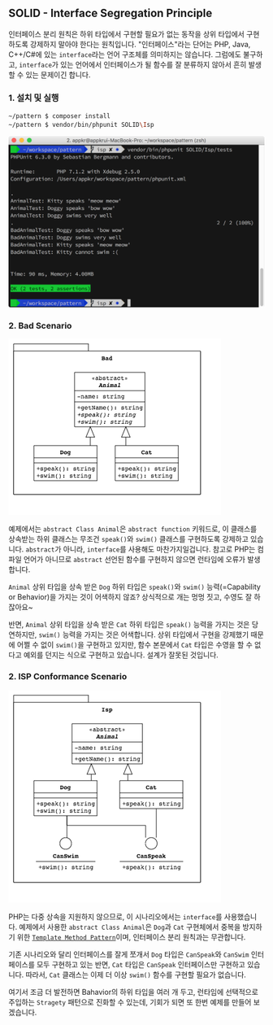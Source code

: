 ## SOLID - Interface Segregation Principle

인터페이스 분리 원칙은 하위 타입에서 구현할 필요가 없는 동작을 상위 타입에서 구현하도록 강제하지 말아야 한다는 원칙입니다. "인터페이스"라는 단어는 PHP, Java, C++/C#에 있는 `interface`라는 언어 구조체를 의미하지는 않습니다. 그럼에도 불구하고, `interface`가 있는 언어에서 인터페이스가 될 함수를 잘 분류하지 않아서 흔히 발생할 수 있는 문제이긴 합니다.

### 1. 설치 및 실행

```bash
~/pattern $ composer install
~/pattern $ vendor/bin/phpunit SOLID\Isp
```

![](docs/isp.phpunit.png)

### 2. Bad Scenario

![](docs/Bad.Class.png)

예제에서는 `abstract Class Animal`은 `abstract function` 키워드로, 이 클래스를 상속받는 하위 클래스는 무조건 `speak()`와 `swim()` 클래스를 구현하도록 강제하고 있습니다. `abstract`가 아니라, `interface`를 사용해도 마찬가지일겁니다. 참고로 PHP는 컴파일 언어가 아니므로 `abstract` 선언된 함수를 구현하지 않으면 런타임에 오류가 발생합니다.

`Animal` 상위 타입을 상속 받은 `Dog` 하위 타입은 `speak()`와 `swim()` 능력(=Capability or Behavior)을 가지는 것이 어색하지 않죠? 상식적으로 개는 멍멍 짓고, 수영도 잘 하잖아요~

반면, `Animal` 상위 타입을 상속 받은 `Cat` 하위 타입은 `speak()` 능력을 가지는 것은 당연하지만, `swim()` 능력을 가지는 것은 어색합니다. 상위 타입에서 구현을 강제했기 때문에 어쩔 수 없이 `swim()`을 구현하고 있지만, 함수 본문에서 `Cat` 타입은 수영을 할 수 없다고 예외를 던지는 식으로 구현하고 있습니다. 설계가 잘못된 것입니다.

### 2. ISP Conformance Scenario

![](docs/Isp.Class.png)

PHP는 다중 상속을 지원하지 않으므로, 이 시나리오에서는 `interface`를 사용했습니다. 예제에서 사용한 `abstract Class Animal`은 `Dog`과 `Cat` 구현체에서 중복을 방지하기 위한 [`Template Method Pattern`](https://en.wikipedia.org/wiki/Template_method_pattern)이며, 인터페이스 분리 원칙과는 무관합니다.

기존 시나리오와 달리 인터페이스를 잘게 쪼개서 `Dog` 타입은 `CanSpeak`와 `CanSwim` 인터페이스를 모두 구현하고 있는 반면, `Cat` 타입은 `CanSpeak` 인터페이스만 구현하고 있습니다. 따라서, `Cat` 클래스는 이제 더 이상 `swim()` 함수를 구현할 필요가 없습니다. 

여기서 조금 더 발전하면 Bahavior의 하위 타입을 여러 개 두고, 런타임에 선택적으로 주입하는 `Stragety` 패턴으로 진화할 수 있는데, 기회가 되면 또 한번 예제를 만들어 보겠습니다. 
